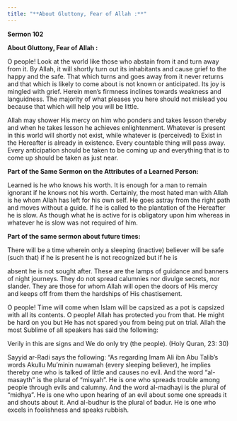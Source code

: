 ```yaml
---
title: "**About Gluttony, Fear of Allah :**" 
---
```

**Sermon 102**

**About Gluttony, Fear of Allah :**

O people\! Look at the world like those who abstain from it and turn away from it\. By Allah, it will shortly turn out its inhabitants and cause grief to the happy and the safe\. That which turns and goes away from it never returns and that which is likely to come about is not known or anticipated\. Its joy is mingled with grief\. Herein men’s firmness inclines towards weakness and languidness\. The majority of what pleases you here should not mislead you because that which will help you will be little\.

Allah may shower His mercy on him who ponders and takes lesson thereby and when he takes lesson he achieves enlightenment\. Whatever is present in this world will shortly not exist, while whatever is \(perceived\) to Exist in the Hereafter is already in existence\. Every countable thing will pass away\. Every anticipation should be taken to be coming up and everything that is to come up should be taken as just near\.

**Part of the Same Sermon on the Attributes of a Learned Person:**

Learned is he who knows his worth\. It is enough for a man to remain ignorant if he knows not his worth\. Certainly, the most hated man with Allah is he whom Allah has left for his own self\. He goes astray from the right path and moves without a guide\. If he is called to the plantation of the Hereafter he is slow\. As though what he is active for is obligatory upon him whereas in whatever he is slow was not required of him\.

**Part of the same sermon about future times:**

There will be a time wherein only a sleeping \(inactive\) believer will be safe \(such that\) if he is present he is not recognized but if he is

<a id="page500"></a>absent he is not sought after\. These are the lamps of guidance and banners of night journeys\. They do not spread calumnies nor divulge secrets, nor slander\. They are those for whom Allah will open the doors of His mercy and keeps off from them the hardships of His chastisement\.

O people\! Time will come when Islam will be capsized as a pot is capsized with all its contents\. O people\! Allah has protected you from that\. He might be hard on you but He has not spared you from being put on trial\. Allah the most Sublime of all speakers has said the following:

Verily in this are signs and We do only try \(the people\)\. \(Holy Quran, 23: 30\)

Sayyid ar\-Radi says the following: “As regarding Imam Ali ibn Abu Talib’s words Akullu Mu’minin nuwamah \(every sleeping believer\), he implies thereby one who is talked of little and causes no evil\. And the word “al\-masayth” is the plural of “misyah”\. He is one who spreads trouble among people through evils and calumny\. And the word al\-madhayi is the plural of “midhya”\. He is one who upon hearing of an evil about some one spreads it and shouts about it\. And al\-budhur is the plural of badur\. He is one who excels in foolishness and speaks rubbish\.

